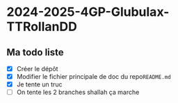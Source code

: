 # 2024-2025-4GP-Glubulax-TTRollanDD

## Ma todo liste

- [x] Créer le dépôt
- [x] Modifier le fichier principale de doc du repo`README.md`
- [x] Je tente un truc
- [ ] On tente les 2 branches shallah ça marche
